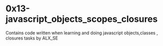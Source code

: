 # 0x13-javascript_objects_scopes_closures
Contains code written when learning and doing javascript objects,classes , closures tasks by ALX_SE
